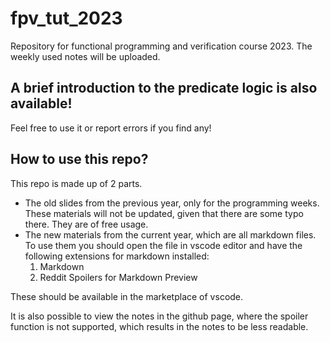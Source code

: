 # fpv_tut_2023
Repository for functional programming and verification course 2023. The weekly used notes will be uploaded.

## A brief introduction to the predicate logic is also available!
Feel free to use it or report errors if you find any!

## How to use this repo?
This repo is made up of 2 parts.
- The old slides from the previous year, only for the programming weeks. These materials will not be updated, given that there are some typo there. They are of free usage.
- The new materials from the current year, which are all markdown files. To use them you should open the file in vscode editor and have the following extensions for markdown installed:
  1. Markdown
  2. Reddit Spoilers for Markdown Preview

These should be available in the marketplace of vscode.

It is also possible to view the notes in the github page, where the spoiler function is not supported, which results in the notes to be less readable.

